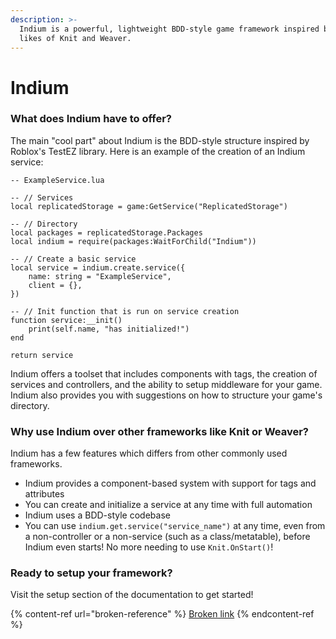 ```yaml
---
description: >-
  Indium is a powerful, lightweight BDD-style game framework inspired by the
  likes of Knit and Weaver.
---
```


# Indium



### What does Indium have to offer?

The main "cool part" about Indium is the BDD-style structure inspired by Roblox's TestEZ library. Here is an example of the creation of an Indium service:

```etlua
-- ExampleService.lua

-- // Services
local replicatedStorage = game:GetService("ReplicatedStorage")

-- // Directory
local packages = replicatedStorage.Packages
local indium = require(packages:WaitForChild("Indium"))

-- // Create a basic service
local service = indium.create.service({
    name: string = "ExampleService",
    client = {},
})

-- // Init function that is run on service creation
function service:__init()
    print(self.name, "has initialized!")
end

return service
```

Indium offers a toolset that includes components with tags, the creation of services and controllers, and the ability to setup middleware for your game. Indium also provides you with suggestions on how to structure your game's directory.

### Why use Indium over other frameworks like Knit or Weaver?

Indium has a few features which differs from other commonly used frameworks.

* Indium provides a component-based system with support for tags and attributes
* You can create and initialize a service at any time with full automation
* Indium uses a BDD-style codebase
* You can use `indium.get.service("service_name")` at any time, even from a non-controller or a non-service (such as a class/metatable), before Indium even starts! No more needing to use `Knit.OnStart()`!

### Ready to setup your framework?

Visit the setup section of the documentation to get started!

{% content-ref url="broken-reference" %}
[Broken link](broken-reference)
{% endcontent-ref %}
